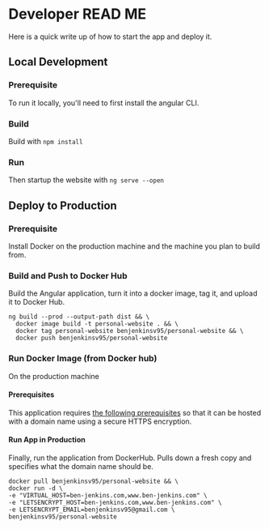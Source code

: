 # Developer READ ME
Here is a quick write up of how to start the app and deploy it.

## Local Development
### Prerequisite
To run it locally, you'll need to first install the angular CLI.

### Build
Build with `npm install`

### Run
Then startup the website with `ng serve --open`

## Deploy to Production
### Prerequisite
Install Docker on the production machine and the machine you plan to build from.

### Build and Push to Docker Hub
Build the Angular application, turn it into a docker image, tag it, and upload it to Docker Hub.
```
ng build --prod --output-path dist && \
  docker image build -t personal-website . && \
  docker tag personal-website benjenkinsv95/personal-website && \
  docker push benjenkinsv95/personal-website
```

### Run Docker Image (from Docker hub)
On the production machine

#### Prerequisites
This application requires [the following prerequisites](docker_nginx_prerequisites.md) so that it can be hosted with a domain name using a secure HTTPS encryption.

#### Run App in Production
Finally, run the application from DockerHub. Pulls down a fresh copy and specifies what the domain name should be.
```
docker pull benjenkinsv95/personal-website && \
docker run -d \
-e "VIRTUAL_HOST=ben-jenkins.com,www.ben-jenkins.com" \
-e "LETSENCRYPT_HOST=ben-jenkins.com,www.ben-jenkins.com" \
-e LETSENCRYPT_EMAIL=benjenkinsv95@gmail.com \
benjenkinsv95/personal-website
```
